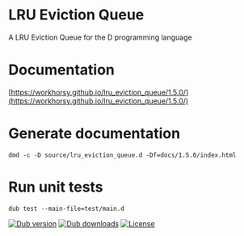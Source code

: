 # LRU Eviction Queue
A LRU Eviction Queue for the D programming language

# Documentation

[https://workhorsy.github.io/lru_eviction_queue/1.5.0/](https://workhorsy.github.io/lru_eviction_queue/1.5.0/)

# Generate documentation

```
dmd -c -D source/lru_eviction_queue.d -Df=docs/1.5.0/index.html
```

# Run unit tests

```
dub test --main-file=test/main.d
```

[![Dub version](https://img.shields.io/dub/v/lru_eviction_queue.svg)](https://code.dlang.org/packages/lru_eviction_queue)
[![Dub downloads](https://img.shields.io/dub/dt/lru_eviction_queue.svg)](https://code.dlang.org/packages/lru_eviction_queue)
[![License](https://img.shields.io/badge/license-BSL_1.0-blue.svg)](https://raw.githubusercontent.com/workhorsy/lru_eviction_queue/master/LICENSE)
